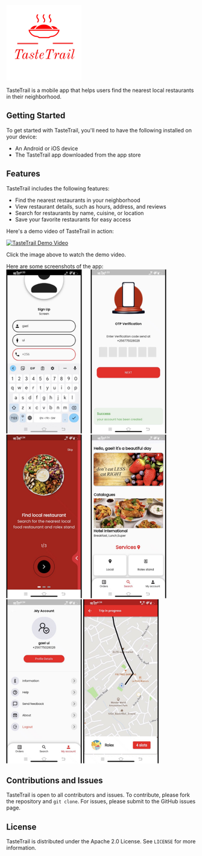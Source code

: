 <img src="https://github.com/gaelxxl34/E-commerce-Images/blob/main/TasteTrail-1%20(14).png" alt="Screenshot 1" width="200" style="margin-right: 20px;">

TasteTrail is a mobile app that helps users find the nearest local restaurants in their neighborhood.

## Getting Started

To get started with TasteTrail, you'll need to have the following installed on your device:
- An Android or iOS device
- The TasteTrail app downloaded from the app store

## Features

TasteTrail includes the following features:
- Find the nearest restaurants in your neighborhood
- View restaurant details, such as hours, address, and reviews
- Search for restaurants by name, cuisine, or location
- Save your favorite restaurants for easy access

Here's a demo video of TasteTrail in action:

[![TasteTrail Demo Video](https://img.youtube.com/vi/q9TpF-Nnkdw/0.jpg)](https://github.com/USERNAME/REPOSITORY/raw/main/VIDEO-FILE.mp4)

Click the image above to watch the demo video.

Here are some screenshots of the app:
<br>
<img src="https://github.com/gaelxxl34/E-commerce-Images/blob/main/6.jpg" alt="Screenshot 1" width="200" style="margin-right: 20px;">
<img src="https://github.com/gaelxxl34/E-commerce-Images/blob/main/2.jpg" alt="Screenshot 2" width="200" style="margin-right: 20px;">
<img src="https://github.com/gaelxxl34/E-commerce-Images/blob/main/3%20(2).jpg" alt="Screenshot 3" width="200" style="margin-right: 20px;">
<img src="https://github.com/gaelxxl34/E-commerce-Images/blob/main/4%20(2).jpg" alt="Screenshot 4" width="200">
<img src="https://github.com/gaelxxl34/E-commerce-Images/blob/main/5.jpg" alt="Screenshot 5" width="200">
<img src="https://github.com/gaelxxl34/E-commerce-Images/blob/main/1.jpg" alt="Screenshot 6" width="200">

## Contributions and Issues

TasteTrail is open to all contributors and issues. To contribute, please fork the repository and `git clone`. For issues, please submit to the GitHub issues page.

## License

TasteTrail is distributed under the Apache 2.0 License. See `LICENSE` for more information.
